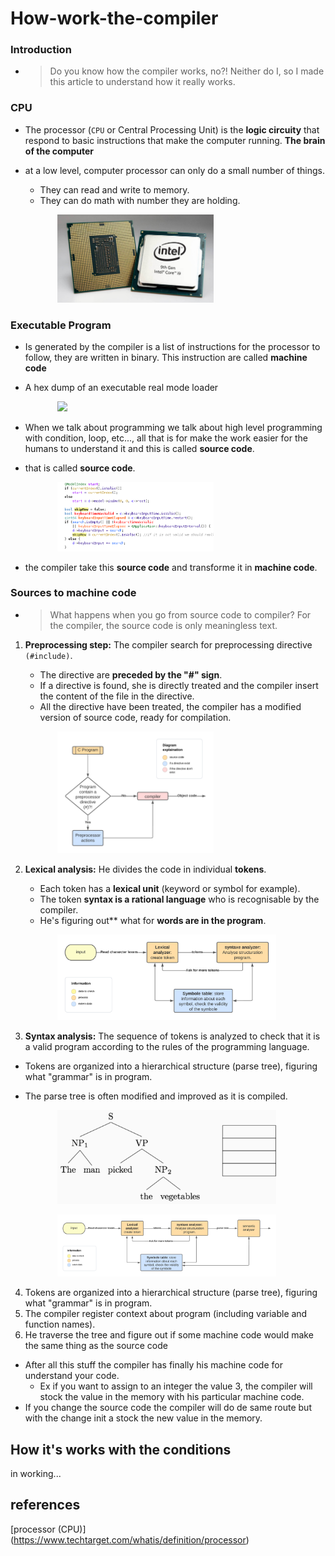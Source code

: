 # How-work-the-compiler

### Introduction
* >Do you know how the compiler works, no?! Neither do I, so I made this article to understand how it really works.

### CPU
* The processor (`CPU` or Central Processing Unit) is the **logic circuity** that respond to basic instructions that make 
the computer running. **The brain of the computer**

* at a low level, computer processor can only do a small number of things.

  * They can read and write to memory.
  * They can do math with number they are holding.


   &nbsp;&nbsp;&nbsp;&nbsp;&nbsp;&nbsp;&nbsp;&nbsp;&nbsp;&nbsp;&nbsp;&nbsp;
   [<img src="img/processor.jpg" width="250">](img/processor.jpg)

[//]: # (   [![processor appearance]&#40;<img src="img/processor.jpg" width="250">&#41;]&#40;img/processor.jpg&#41;)


### Executable Program
* Is generated by the compiler is a list of instructions for the processor to follow, they are written in binary. 
This instruction are called **machine code**

* A hex dump of an executable real mode loader   
   

   &nbsp;&nbsp;&nbsp;&nbsp;&nbsp;&nbsp;&nbsp;&nbsp;&nbsp;&nbsp;&nbsp;&nbsp;
   [<img src="https://upload.wikimedia.org/wikipedia/commons/2/29/Binary_executable_file2.png" width="250">](<img src="https://upload.wikimedia.org/wikipedia/commons/2/29/Binary_executable_file2.png" width="1500">)

[//]: # ([![hex dump example]&#40;<img src="https://upload.wikimedia.org/wikipedia/commons/2/29/Binary_executable_file2.png" width="250">&#41;]&#40;<img src="https://upload.wikimedia.org/wikipedia/commons/2/29/Binary_executable_file2.png" width="1500">&#41;)

* When we talk about programming we talk about high level programming with condition, loop, etc..., 
all that is for make the work easier for the humans to understand it and this is called **source code**.
* that is called **source code**.


   &nbsp;&nbsp;&nbsp;&nbsp;&nbsp;&nbsp;&nbsp;&nbsp;&nbsp;&nbsp;&nbsp;&nbsp;
   [<img src="img/codebrowser_kdevelop.png" width="250">](img/codebrowser_kdevelop.png)

[//]: # (   [![source code example]&#40;<img src="img/codebrowser_kdevelop.png" width="250">&#41;]&#40;img/codebrowser_kdevelop.png&#41;)


* the compiler take this **source code** and transforme it in **machine code**.

### Sources to machine code
* >What happens when you go from source code to compiler? For the compiler, the source code is only meaningless text.
1. **Preprocessing step:** The compiler search for preprocessing directive `(#include)`.
   * The directive are **preceded by the "#" sign**.
   * If a directive is found, she is directly treated and the compiler insert the content of the file in the directive.
   * All the directive have been treated, the compiler has a modified version of source code, ready for compilation.


   &nbsp;&nbsp;&nbsp;&nbsp;&nbsp;&nbsp;&nbsp;&nbsp;&nbsp;&nbsp;&nbsp;&nbsp;
   [<img src="img/Diagram_preprocessor.png" width="250">](img/Diagram_preprocessor.png)

[//]: # (   [![pre-processor scheme]&#40;<img src="img/Diagram preprocessor.png" width="250">&#41;]&#40;img/Diagram_preprocessor.png&#41;)


2. **Lexical analysis:** He divides the code in individual **tokens**.
   * Each token has a **lexical unit** (keyword or symbol for example).
   * The token **syntax is a rational language** who is recognisable by the compiler.
   * He's figuring out** what for **words are in the program**.
   

   &nbsp;&nbsp;&nbsp;&nbsp;&nbsp;&nbsp;&nbsp;&nbsp;&nbsp;&nbsp;&nbsp;&nbsp;
   [<img src="img/analyzer.png" width="350">](img/analyzer.png)

[//]: # (   [![lexical analyser scheme]&#40;<img src="img/analyzer.png" width="300">&#41;]&#40;img/analyzer.png&#41;)


3. **Syntax analysis:** The sequence of tokens is analyzed to check that it is a valid program according to the rules of the programming language.
* Tokens are organized into a hierarchical structure (parse tree), figuring what "grammar" is in program.
* The parse tree is often modified and improved as it is compiled.


   &nbsp;&nbsp;&nbsp;&nbsp;&nbsp;&nbsp;&nbsp;&nbsp;&nbsp;&nbsp;&nbsp;&nbsp;
   [<img src="img/tree-shift-reduce.gif" width="350">](img/tree-shift-reduce.gif)

   &nbsp;&nbsp;&nbsp;&nbsp;&nbsp;&nbsp;&nbsp;&nbsp;&nbsp;&nbsp;&nbsp;&nbsp;
   [<img src="img/parse_tree.png" width="350">](img/parse_tree.png)


4. Tokens are organized into a hierarchical structure (parse tree), figuring what "grammar" is in program.
5. The compiler register context about program (including variable and function names).
6. He traverse the tree and figure out if some machine code would make the same thing as the source code
* After all this stuff the compiler has finally his machine code for understand your code.
    - Ex if you want to assign to an integer the value 3, the compiler will stock the value in the memory with his particular machine code.
* If you change the source code the compiler will do de same route but with the change init a stock the new value in the memory.

## How it's works with the conditions
in working...
## references

[processor (CPU)] (https://www.techtarget.com/whatis/definition/processor)
